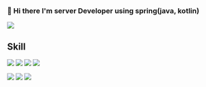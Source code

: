 ### 👋 Hi there I'm server Developer using spring(java, kotlin)

<a href="https://www.notion.so/Choi-Min-Sung-52ec35a207c24b5f890e441dd0ba3c02" target="_blank"><img src="https://img.shields.io/badge/Notion-000000?style=flat&logo=Notion&logoColor=FFFFFF"/></a>

## Skill
<img src="https://img.shields.io/badge/Java-FFFFFF?style=flat&logo=openjdk&logoColor=437291"/></a>
<img src="https://img.shields.io/badge/Kotlin-FFFFFF?style=flat&logo=Kotlin&logoColor=7F52FF"/></a>
<img src="https://img.shields.io/badge/Python-FFFFFF?style=flat&logo=Python&logoColor=3776AB"/></a>
<img src="https://img.shields.io/badge/C++-FFFFFF?style=flat&logo=cplusplus&logoColor=00599C"/></a>

<img src="https://img.shields.io/badge/Spring-FFFFFF?style=flat&logo=Spring&logoColor=6DB33F"/></a>
<img src="https://img.shields.io/badge/Flask-FFFFFF?style=flat&logo=Flask&logoColor=000000"/></a>
<img src="https://img.shields.io/badge/Mysql-FFFFFF?style=flat&logo=Mysql&logoColor=4479A1"/></a>

<!--
**raccoon-coding/raccoon-c![Uploading notion.svg…]()
oding** is a ✨ _special_ ✨ repository because its `README.md` (this file) appears on your GitHub profile.

Here are some ideas to get you started:

- 🔭 I’m currently working on ...
- 🌱 I’m currently learning ...
- 👯 I’m looking to collaborate on ...
- 🤔 I’m looking for help with ...
- 💬 Ask me about ...
- 📫 How to reach me: ...
- 😄 Pronouns: ...
- ⚡ Fun fact: ...
-->
